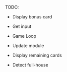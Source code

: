 TODO:

- Display bonus card
- Get input
- Game Loop
- Update module
- Display remaining cards

- Detect full-house
